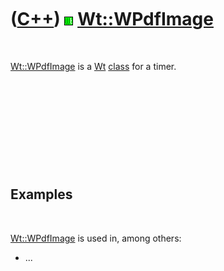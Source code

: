 



 

 

 

 

 

([C++](Cpp.htm)) ![Wt](PicWt.png) [Wt::WPdfImage](CppWPdfImage.htm)
===================================================================

 

[Wt::WPdfImage](CppWPdfImage.htm) is a [Wt](CppWt.htm)
[class](CppClass.htm) for a timer.

 

 

 

 

 

Examples
--------

 

[Wt::WPdfImage](CppWPdfImage.htm) is used in, among others:

-   ...

 

 

 

 

 





 



